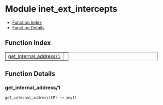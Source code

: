 

# Module inet_ext_intercepts #
* [Function Index](#index)
* [Function Details](#functions)

<a name="index"></a>

## Function Index ##


<table width="100%" border="1" cellspacing="0" cellpadding="2" summary="function index"><tr><td valign="top"><a href="#get_internal_address-1">get_internal_address/1</a></td><td></td></tr></table>


<a name="functions"></a>

## Function Details ##

<a name="get_internal_address-1"></a>

### get_internal_address/1 ###

`get_internal_address(IP) -> any()`

